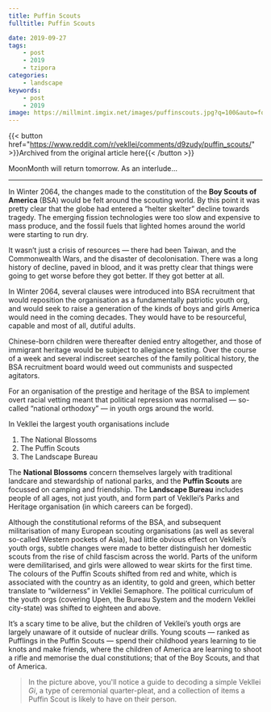 ```yaml
---
title: Puffin Scouts
fulltitle: Puffin Scouts

date: 2019-09-27
tags:
    - post
    - 2019
    - tzipora
categories:
    - landscape
keywords:
    - post
    - 2019
image: https://millmint.imgix.net/images/puffinscouts.jpg?q=100&auto=format
---
```

{{< button href="https://www.reddit.com/r/vekllei/comments/d9zudy/puffin_scouts/" >}}Archived from the original article here{{< /button >}}

MoonMonth will return tomorrow. As an interlude...

*****

In Winter 2064, the changes made to the constitution of the **Boy Scouts of America** (BSA) would be felt around the scouting world. By this point it was pretty clear that the globe had entered a “helter skelter” decline towards tragedy. The emerging fission technologies were too slow and expensive to mass produce, and the fossil fuels that lighted homes around the world were starting to run dry.

It wasn’t just a crisis of resources — there had been Taiwan, and the Commonwealth Wars, and the disaster of decolonisation. There was a long history of decline, paved in blood, and it was pretty clear that things were going to get worse before they got better. If they got better at all.

In Winter 2064, several clauses were introduced into BSA recruitment that would reposition the organisation as a fundamentally patriotic youth org, and would seek to raise a generation of the kinds of boys and girls America would need in the coming decades. They would have to be resourceful, capable and most of all, dutiful adults.

Chinese-born children were thereafter denied entry altogether, and those of immigrant heritage would be subject to allegiance testing. Over the course of a week and several indiscreet searches of the family political history, the BSA recruitment board would weed out communists and suspected agitators.

For an organisation of the prestige and heritage of the BSA to implement overt racial vetting meant that political repression was normalised — so-called “national orthodoxy” — in youth orgs around the world.

In Vekllei the largest youth organisations include

1. The National Blossoms
2. The Puffin Scouts
3. The Landscape Bureau

The **National Blossoms** concern themselves largely with traditional landcare and stewardship of national parks, and the **Puffin Scouts** are focussed on camping and friendship. The **Landscape Bureau** includes people of all ages, not just youth, and form part of Vekllei’s Parks and Heritage organisation (in which careers can be forged).

Although the constitutional reforms of the BSA, and subsequent militarisation of many European scouting organisations (as well as several so-called Western pockets of Asia), had little obvious effect on Vekllei’s youth orgs, subtle changes were made to better distinguish her domestic scouts from the rise of child fascism across the world. Parts of the uniform were demilitarised, and girls were allowed to wear skirts for the first time. The colours of the Puffin Scouts shifted from red and white, which is associated with the country as an identity, to gold and green, which better translate to “wilderness” in Vekllei Semaphore. The political curriculum of the youth orgs (covering Upen, the Bureau System and the modern Vekllei city-state) was shifted to eighteen and above.

It’s a scary time to be alive, but the children of Vekllei’s youth orgs are largely unaware of it outside of nuclear drills. Young scouts — ranked as Pufflings in the Puffin Scouts — spend their childhood years learning to tie knots and make friends, where the children of America are learning to shoot a rifle and memorise the dual constitutions; that of the Boy Scouts, and that of America.

>In the picture above, you'll notice a guide to decoding a simple Vekllei *Gi*, a type of ceremonial quarter-pleat, and a collection of items a Puffin Scout is likely to have on their person.
